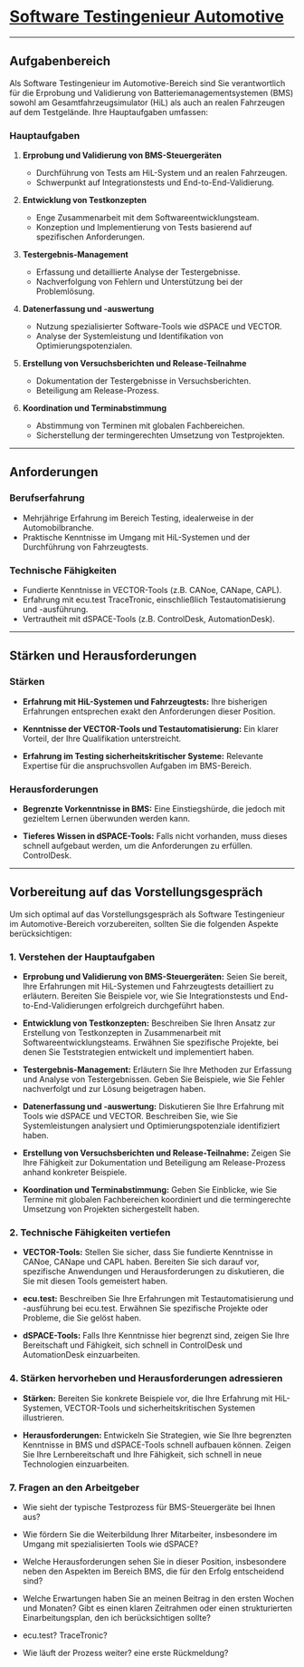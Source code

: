 # [Software Testingenieur Automotive](https://www.ep-group.de/job/KA1375123)

---

## Aufgabenbereich

Als Software Testingenieur im Automotive-Bereich sind Sie verantwortlich für die Erprobung und Validierung von Batteriemanagementsystemen (BMS) sowohl am Gesamtfahrzeugsimulator (HiL) als auch an realen Fahrzeugen auf dem Testgelände. Ihre Hauptaufgaben umfassen:

### Hauptaufgaben

1. **Erprobung und Validierung von BMS-Steuergeräten**
   - Durchführung von Tests am HiL-System und an realen Fahrzeugen.
   - Schwerpunkt auf Integrationstests und End-to-End-Validierung.

2. **Entwicklung von Testkonzepten**
   - Enge Zusammenarbeit mit dem Softwareentwicklungsteam.
   - Konzeption und Implementierung von Tests basierend auf spezifischen Anforderungen.

3. **Testergebnis-Management**
   - Erfassung und detaillierte Analyse der Testergebnisse.
   - Nachverfolgung von Fehlern und Unterstützung bei der Problemlösung.

4. **Datenerfassung und -auswertung**
   - Nutzung spezialisierter Software-Tools wie dSPACE und VECTOR.
   - Analyse der Systemleistung und Identifikation von Optimierungspotenzialen.

5. **Erstellung von Versuchsberichten und Release-Teilnahme**
   - Dokumentation der Testergebnisse in Versuchsberichten.
   - Beteiligung am Release-Prozess.

6. **Koordination und Terminabstimmung**
   - Abstimmung von Terminen mit globalen Fachbereichen.
   - Sicherstellung der termingerechten Umsetzung von Testprojekten.

---

## Anforderungen

### Berufserfahrung

- Mehrjährige Erfahrung im Bereich Testing, idealerweise in der Automobilbranche.
- Praktische Kenntnisse im Umgang mit HiL-Systemen und der Durchführung von Fahrzeugtests.

### Technische Fähigkeiten

- Fundierte Kenntnisse in VECTOR-Tools (z.B. CANoe, CANape, CAPL).
- Erfahrung mit ecu.test TraceTronic, einschließlich Testautomatisierung und -ausführung.
- Vertrautheit mit dSPACE-Tools (z.B. ControlDesk, AutomationDesk).


---

## Stärken und Herausforderungen

### Stärken

- **Erfahrung mit HiL-Systemen und Fahrzeugtests:** Ihre bisherigen Erfahrungen entsprechen exakt den Anforderungen dieser Position.

- **Kenntnisse der VECTOR-Tools und Testautomatisierung:** Ein klarer Vorteil, der Ihre Qualifikation unterstreicht.

- **Erfahrung im Testing sicherheitskritischer Systeme:** Relevante Expertise für die anspruchsvollen Aufgaben im BMS-Bereich.

### Herausforderungen

- **Begrenzte Vorkenntnisse in BMS:** Eine Einstiegshürde, die jedoch mit gezieltem Lernen überwunden werden kann.

- **Tieferes Wissen in dSPACE-Tools:** Falls nicht vorhanden, muss dieses schnell aufgebaut werden, um die Anforderungen zu erfüllen. ControlDesk.

---

## Vorbereitung auf das Vorstellungsgespräch

Um sich optimal auf das Vorstellungsgespräch als Software Testingenieur im Automotive-Bereich vorzubereiten, sollten Sie die folgenden Aspekte berücksichtigen:

### 1. **Verstehen der Hauptaufgaben**

- **Erprobung und Validierung von BMS-Steuergeräten:** Seien Sie bereit, Ihre Erfahrungen mit HiL-Systemen und Fahrzeugtests detailliert zu erläutern. Bereiten Sie Beispiele vor, wie Sie Integrationstests und End-to-End-Validierungen erfolgreich durchgeführt haben.

- **Entwicklung von Testkonzepten:** Beschreiben Sie Ihren Ansatz zur Erstellung von Testkonzepten in Zusammenarbeit mit Softwareentwicklungsteams. Erwähnen Sie spezifische Projekte, bei denen Sie Teststrategien entwickelt und implementiert haben.

- **Testergebnis-Management:** Erläutern Sie Ihre Methoden zur Erfassung und Analyse von Testergebnissen. Geben Sie Beispiele, wie Sie Fehler nachverfolgt und zur Lösung beigetragen haben.

- **Datenerfassung und -auswertung:** Diskutieren Sie Ihre Erfahrung mit Tools wie dSPACE und VECTOR. Beschreiben Sie, wie Sie Systemleistungen analysiert und Optimierungspotenziale identifiziert haben.

- **Erstellung von Versuchsberichten und Release-Teilnahme:** Zeigen Sie Ihre Fähigkeit zur Dokumentation und Beteiligung am Release-Prozess anhand konkreter Beispiele.

- **Koordination und Terminabstimmung:** Geben Sie Einblicke, wie Sie Termine mit globalen Fachbereichen koordiniert und die termingerechte Umsetzung von Projekten sichergestellt haben.

### 2. **Technische Fähigkeiten vertiefen**

- **VECTOR-Tools:** Stellen Sie sicher, dass Sie fundierte Kenntnisse in CANoe, CANape und CAPL haben. Bereiten Sie sich darauf vor, spezifische Anwendungen und Herausforderungen zu diskutieren, die Sie mit diesen Tools gemeistert haben.

- **ecu.test:** Beschreiben Sie Ihre Erfahrungen mit Testautomatisierung und -ausführung bei ecu.test.
    Erwähnen Sie spezifische Projekte oder Probleme, die Sie gelöst haben.

- **dSPACE-Tools:** Falls Ihre Kenntnisse hier begrenzt sind, zeigen Sie Ihre Bereitschaft und Fähigkeit, sich schnell in ControlDesk und AutomationDesk einzuarbeiten.


### 4. **Stärken hervorheben und Herausforderungen adressieren**

- **Stärken:** Bereiten Sie konkrete Beispiele vor, die Ihre Erfahrung mit HiL-Systemen, VECTOR-Tools und sicherheitskritischen Systemen illustrieren.

- **Herausforderungen:** Entwickeln Sie Strategien, wie Sie Ihre begrenzten Kenntnisse in BMS und dSPACE-Tools schnell aufbauen können. Zeigen Sie Ihre Lernbereitschaft und Ihre Fähigkeit, sich schnell in neue Technologien einzuarbeiten.


### 7. **Fragen an den Arbeitgeber**

- Wie sieht der typische Testprozess für BMS-Steuergeräte bei Ihnen aus?

- Wie fördern Sie die Weiterbildung Ihrer Mitarbeiter, insbesondere im Umgang mit spezialisierten Tools wie dSPACE?

- Welche Herausforderungen sehen Sie in dieser Position, insbesondere neben den Aspekten im Bereich BMS, die für den Erfolg entscheidend sind?

- Welche Erwartungen haben Sie an meinen Beitrag in den ersten Wochen und Monaten? Gibt es einen klaren Zeitrahmen oder einen strukturierten Einarbeitungsplan, den ich berücksichtigen sollte?

- ecu.test? TraceTronic?

- Wie läuft der Prozess weiter? eine erste Rückmeldung?
